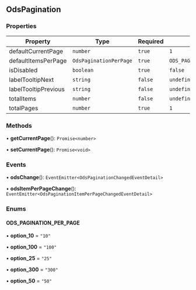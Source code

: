 ## OdsPagination
### Properties
| Property | Type | Required | Default value |
| --- | --- | --- | --- |
| defaultCurrentPage | `number` | `true` | `1` |
| defaultItemsPerPage | `OdsPaginationPerPage` | `true` | `ODS_PAGINATION_PER_PAGE.option_10` |
| isDisabled | `boolean` | `true` | `false` |
| labelTooltipNext | `string` | `false` | `undefined` |
| labelTooltipPrevious | `string` | `false` | `undefined` |
| totalItems | `number` | `false` | `undefined` |
| totalPages | `number` | `true` | `1` |
### Methods
• **getCurrentPage**(): `Promise<number>`

• **setCurrentPage**(): `Promise<void>`
### Events
• **odsChange**(): `EventEmitter<OdsPaginationChangedEventDetail>`

• **odsItemPerPageChange**(): `EventEmitter<OdsPaginationItemPerPageChangedEventDetail>`
### Enums
#### ODS_PAGINATION_PER_PAGE

• **option_10** = `"10"`

• **option_100** = `"100"`

• **option_25** = `"25"`

• **option_300** = `"300"`

• **option_50** = `"50"`

